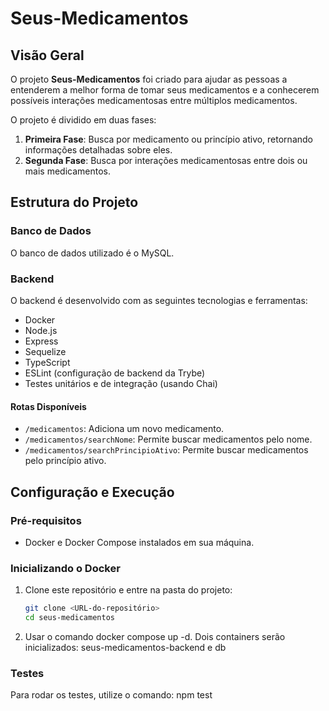 # Seus-Medicamentos

## Visão Geral

O projeto **Seus-Medicamentos** foi criado para ajudar as pessoas a entenderem a melhor forma de tomar seus medicamentos e a conhecerem possíveis interações medicamentosas entre múltiplos medicamentos. 

O projeto é dividido em duas fases:
1. **Primeira Fase**: Busca por medicamento ou princípio ativo, retornando informações detalhadas sobre eles.
2. **Segunda Fase**: Busca por interações medicamentosas entre dois ou mais medicamentos.

## Estrutura do Projeto

### Banco de Dados
O banco de dados utilizado é o MySQL.

### Backend
O backend é desenvolvido com as seguintes tecnologias e ferramentas:
- Docker
- Node.js
- Express
- Sequelize
- TypeScript
- ESLint (configuração de backend da Trybe)
- Testes unitários e de integração (usando Chai)

#### Rotas Disponíveis
- `/medicamentos`: Adiciona um novo medicamento.
- `/medicamentos/searchNome`: Permite buscar medicamentos pelo nome.
- `/medicamentos/searchPrincipioAtivo`: Permite buscar medicamentos pelo princípio ativo.

## Configuração e Execução

### Pré-requisitos
- Docker e Docker Compose instalados em sua máquina.

### Inicializando o Docker
1. Clone este repositório e entre na pasta do projeto:
   ```sh
   git clone <URL-do-repositório>
   cd seus-medicamentos
2. Usar o comando docker compose up -d. 
   Dois containers serão inicializados: seus-medicamentos-backend e db

### Testes
Para rodar os testes, utilize o comando: npm test



